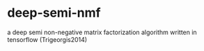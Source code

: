 # deep-semi-nmf
a deep semi non-negative matrix factorization algorithm written in tensorflow (Trigeorgis2014)
